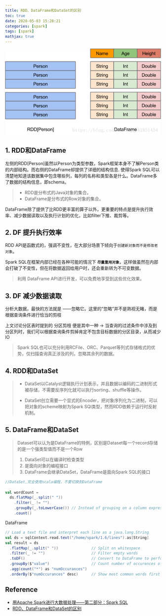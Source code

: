 ```yaml
---
title: RDD、DataFrame和DataSet的区别
toc: true
date: 2020-05-03 15:28:21
categories: [spark]
tags: [spark]
mathjax: true
---
```


<img src="/images/spark/spark-aura-9.3.1.png" width="600" alt="Spark SQL，可对不同格式的数据执行ETL操作（如JSON，Parquet，数据库）然后完成特定的查询操作." />

<!-- more -->

## 1. RDD和DataFrame

左侧的RDD[Person]虽然以Person为类型参数，Spark框架本身不了解Person类的内部结构。而右侧的DataFrame却提供了详细的结构信息. 使得Spark SQL可以清楚地知道该数据集中包含哪些列，每列的名称和类型各是什么。DataFrame多了数据的结构信息，即schema。

> - RDD是分布式的Java对象的集合。
> - DataFrame是分布式的Row对象的集合。

DataFrame除了提供了比RDD更丰富的算子以外，更重要的特点是提升执行效率、减少数据读取以及执行计划的优化，比如filter下推、裁剪等。

## 2. DF 提升执行效率

RDD API是函数式的，强调不变性，在大部分场景下倾向于`创建新对象而不是修改老对象`。

Spark SQL在框架内部已经在各种可能的情况下 <strong>`尽量重用对象`</strong>，这样做虽然在内部会打破了不变性，但在将数据返回给用户时，还会重新转为不可变数据。

> 利用 DataFrame API进行开发，可以免费地享受到这些优化效果。

## 3. DF 减少数据读取

分析大数据，最快的方法就是 ——忽略它。这里的“忽略”并不是熟视无睹，而是根据查询条件进行恰当的剪枝

上文讨论分区表时提到的 分区剪枝 便是其中一种 -> 当查询的过滤条件中涉及到分区列时，我们可以根据查询条件剪掉肯定不包含目标数据的分区目录，从而减少IO

> Spark SQL也可以充分利用RCFile、ORC、Parquet等列式存储格式的优势，仅扫描查询真正涉及的列，忽略其余列的数据。

## 4. RDD和DataSet

> - DataSet以Catalyst逻辑执行计划表示，并且数据以编码的二进制形式被存储，不需要反序列化就可以执行sorting、shuffle等操作。
> 
> - DataSet创立需要一个显式的Encoder，把对象序列化为二进制，可以把对象的scheme映射为Spark SQl类型，然而RDD依赖于运行时反射机制。

## 5. DataFrame和DataSet

> Dataset可以认为是DataFrame的特例，区别是Dataset每一个record存储的是一个强类型值而不是一个Row
> 
> 1. DataSet可以在编译时检查类型
> 2. 是面向对象的编程接口
> 3. DataFrame会继承DataSet，DataFrame是面向Spark SQL的接口

```scala
//DataSet,完全使用scala编程，不要切换到DataFrame

val wordCount = 
  ds.flatMap(_.split(" "))
    .filter(_ != "")
    .groupBy(_.toLowerCase()) // Instead of grouping on a column expression (i.e. $"value") we pass a lambda function
    .count()
```

DataFrame

```scala
// Load a text file and interpret each line as a java.lang.String
val ds = sqlContext.read.text("/home/spark/1.6/lines").as[String]
val result = ds
  .flatMap(_.split(" "))               // Split on whitespace
  .filter(_ != "")                     // Filter empty words
  .toDF()                              // Convert to DataFrame to perform aggregation / sorting
  .groupBy($"value")                   // Count number of occurences of each word
  .agg(count("*") as "numOccurances")
  .orderBy($"numOccurances" desc)      // Show most common words first
```

## Reference

- [用Apache Spark进行大数据处理——第二部分：Spark SQL][9]
- [RDD、DataFrame和DataSet的区别](https://www.jianshu.com/p/c0181667daa0)

[9]: http://www.infoq.com/cn/articles/apache-spark-sql
